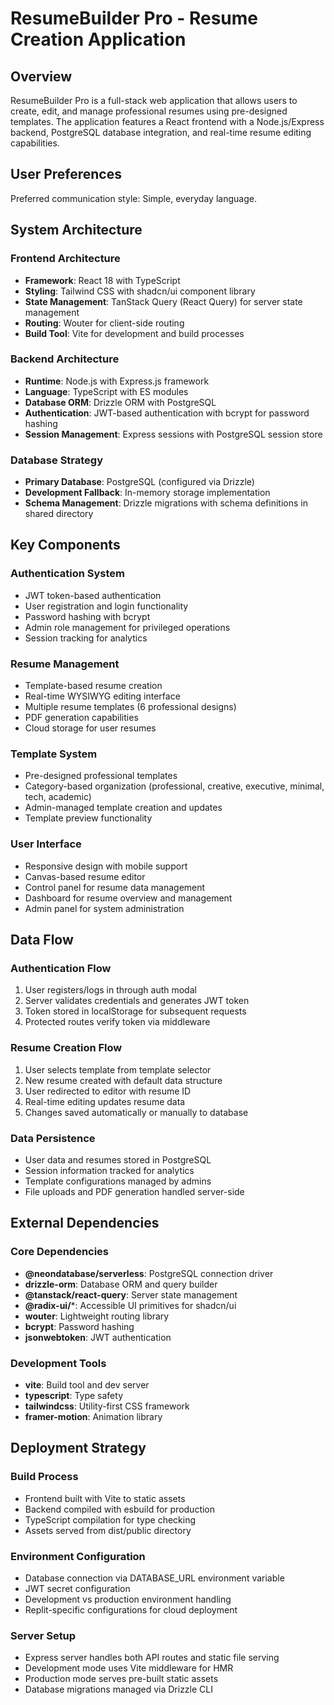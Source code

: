 # ResumeBuilder Pro - Resume Creation Application

## Overview

ResumeBuilder Pro is a full-stack web application that allows users to create, edit, and manage professional resumes using pre-designed templates. The application features a React frontend with a Node.js/Express backend, PostgreSQL database integration, and real-time resume editing capabilities.

## User Preferences

Preferred communication style: Simple, everyday language.

## System Architecture

### Frontend Architecture
- **Framework**: React 18 with TypeScript
- **Styling**: Tailwind CSS with shadcn/ui component library
- **State Management**: TanStack Query (React Query) for server state management
- **Routing**: Wouter for client-side routing
- **Build Tool**: Vite for development and build processes

### Backend Architecture
- **Runtime**: Node.js with Express.js framework
- **Language**: TypeScript with ES modules
- **Database ORM**: Drizzle ORM with PostgreSQL
- **Authentication**: JWT-based authentication with bcrypt for password hashing
- **Session Management**: Express sessions with PostgreSQL session store

### Database Strategy
- **Primary Database**: PostgreSQL (configured via Drizzle)
- **Development Fallback**: In-memory storage implementation
- **Schema Management**: Drizzle migrations with schema definitions in shared directory

## Key Components

### Authentication System
- JWT token-based authentication
- User registration and login functionality
- Password hashing with bcrypt
- Admin role management for privileged operations
- Session tracking for analytics

### Resume Management
- Template-based resume creation
- Real-time WYSIWYG editing interface
- Multiple resume templates (6 professional designs)
- PDF generation capabilities
- Cloud storage for user resumes

### Template System
- Pre-designed professional templates
- Category-based organization (professional, creative, executive, minimal, tech, academic)
- Admin-managed template creation and updates
- Template preview functionality

### User Interface
- Responsive design with mobile support
- Canvas-based resume editor
- Control panel for resume data management
- Dashboard for resume overview and management
- Admin panel for system administration

## Data Flow

### Authentication Flow
1. User registers/logs in through auth modal
2. Server validates credentials and generates JWT token
3. Token stored in localStorage for subsequent requests
4. Protected routes verify token via middleware

### Resume Creation Flow
1. User selects template from template selector
2. New resume created with default data structure
3. User redirected to editor with resume ID
4. Real-time editing updates resume data
5. Changes saved automatically or manually to database

### Data Persistence
- User data and resumes stored in PostgreSQL
- Session information tracked for analytics
- Template configurations managed by admins
- File uploads and PDF generation handled server-side

## External Dependencies

### Core Dependencies
- **@neondatabase/serverless**: PostgreSQL connection driver
- **drizzle-orm**: Database ORM and query builder
- **@tanstack/react-query**: Server state management
- **@radix-ui/***: Accessible UI primitives for shadcn/ui
- **wouter**: Lightweight routing library
- **bcrypt**: Password hashing
- **jsonwebtoken**: JWT authentication

### Development Tools
- **vite**: Build tool and dev server
- **typescript**: Type safety
- **tailwindcss**: Utility-first CSS framework
- **framer-motion**: Animation library

## Deployment Strategy

### Build Process
- Frontend built with Vite to static assets
- Backend compiled with esbuild for production
- TypeScript compilation for type checking
- Assets served from dist/public directory

### Environment Configuration
- Database connection via DATABASE_URL environment variable
- JWT secret configuration
- Development vs production environment handling
- Replit-specific configurations for cloud deployment

### Server Setup
- Express server handles both API routes and static file serving
- Development mode uses Vite middleware for HMR
- Production mode serves pre-built static assets
- Database migrations managed via Drizzle CLI